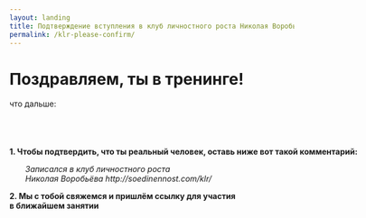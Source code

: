 ```yaml
---
layout: landing
title: Подтверждение вступления в клуб личностного роста Николая Воробьёва
permalink: /klr-please-confirm/
---
```


<div class="section" id="pricing">
  <div class="container">
    <h1 class="text-center">Поздравляем, ты в тренинге!</h1>
    <p class="lead text-muted text-center">что дальше:</p>
  </div>
  <div class="content">
    <p><b>1. Чтобы подтвердить, что ты реальный человек, оставь ниже вот такой комментарий:</b></p>
    <p style="margin-left: 2em;"><i>Записался в клуб личностного роста<br/>Николая Воробьёва http://soedinennost.com/klr/</i></p>
    <p><b>2. Мы с тобой свяжемся и пришлём ссылку для участия<br/>в ближайшем занятии</b></p>
  </div>
  <div class="content">
    <div id="vk_comments"></div>
  </div>
</div>

<style type="text/css">
.content {
  width: 700px;
  margin: 0 auto;
  padding: 40px 0 0 0;
}
</style>

<script type="text/javascript" src="//vk.com/js/api/openapi.js?115"></script>
<script type="text/javascript">
VK.init({apiId: {{ site.vk_app_id }}, onlyWidgets: true});
VK.Widgets.Comments("vk_comments", {width: 700, limit: 100, attach: "*"}, 'http://soedinennost.com/klr');
</script>
